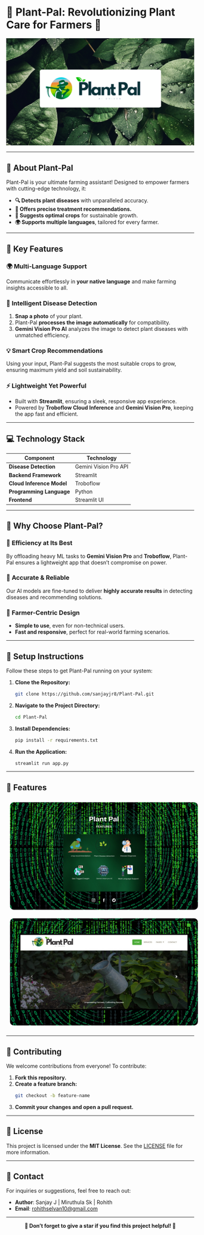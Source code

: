 # 🌱 **Plant-Pal: Revolutionizing Plant Care for Farmers** 🌾

<p align="center">
  <img src="c1.png" />
</p>

---

## 🚀 **About Plant-Pal**

Plant-Pal is your ultimate farming assistant! Designed to empower farmers with cutting-edge technology, it:

- **🔍 Detects plant diseases** with unparalleled accuracy.
- **💊 Offers precise treatment recommendations.**
- **🌾 Suggests optimal crops** for sustainable growth.
- **🌍 Supports multiple languages**, tailored for every farmer.

---

## 🌟 **Key Features**

### 🌍 **Multi-Language Support**
Communicate effortlessly in **your native language** and make farming insights accessible to all.

### 📸 **Intelligent Disease Detection**
1. **Snap a photo** of your plant.
2. Plant-Pal **processes the image automatically** for compatibility.
3. **Gemini Vision Pro AI** analyzes the image to detect plant diseases with unmatched efficiency.

### 💡 **Smart Crop Recommendations**
Using your input, Plant-Pal suggests the most suitable crops to grow, ensuring maximum yield and soil sustainability.

### ⚡ **Lightweight Yet Powerful**
- Built with **Streamlit**, ensuring a sleek, responsive app experience.
- Powered by **Troboflow Cloud Inference** and **Gemini Vision Pro**, keeping the app fast and efficient.

---

## 💻 **Technology Stack**

| **Component**              | **Technology**             |
|----------------------------|----------------------------|
| **Disease Detection**      | Gemini Vision Pro API      |
| **Backend Framework**      | Streamlit                  |
| **Cloud Inference Model**  | Troboflow                  |
| **Programming Language**   | Python                     |
| **Frontend**               | Streamlit UI               |

---

## 🔬 **Why Choose Plant-Pal?**

### 🌟 **Efficiency at Its Best**
By offloading heavy ML tasks to **Gemini Vision Pro** and **Troboflow**, Plant-Pal ensures a lightweight app that doesn’t compromise on power.

### 🌟 **Accurate & Reliable**
Our AI models are fine-tuned to deliver **highly accurate results** in detecting diseases and recommending solutions.

### 🌟 **Farmer-Centric Design**
- **Simple to use**, even for non-technical users.
- **Fast and responsive**, perfect for real-world farming scenarios.

---

## 🔧 **Setup Instructions**

Follow these steps to get Plant-Pal running on your system:

1. **Clone the Repository:**
   ```bash
   git clone https://github.com/sanjayjr8/Plant-Pal.git
   ```

2. **Navigate to the Project Directory:**
   ```bash
   cd Plant-Pal
   ```

3. **Install Dependencies:**
   ```bash
   pip install -r requirements.txt
   ```

4. **Run the Application:**
   ```bash
   streamlit run app.py
   ```

---

## 📸 **Features**

<p align="center">
  <img src="c2.png" alt="Disease Detection Page Screenshot" style="border-radius: 10px; margin: 10px;" />
  <img src="c3.png" alt="Crop Recommendation Page Screenshot" style="border-radius: 10px; margin: 10px;" />
  
</p>

---

## 🤝 **Contributing**

We welcome contributions from everyone! To contribute:

1. **Fork this repository.**
2. **Create a feature branch:**
   ```bash
   git checkout -b feature-name
   ```
3. **Commit your changes and open a pull request.**

---

## 📜 **License**

This project is licensed under the **MIT License**. See the [LICENSE](LICENSE) file for more information.

---

## 📧 **Contact**

For inquiries or suggestions, feel free to reach out:
 
- **Author**: Sanjay J | Miruthula Sk | Rohith
- **Email**: [rohithselvan10@gmail.com](mailto:rohithselvan10@gmail.com)

---


<p align="center">
  <b>🌟 Don’t forget to give a star if you find this project helpful! 🌟</b>
</p>
